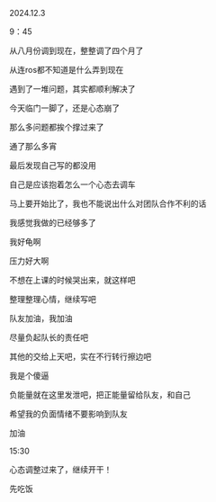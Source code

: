 2024.12.3

9：45

从八月份调到现在，整整调了四个月了

从连ros都不知道是什么弄到现在

遇到了一堆问题，其实都顺利解决了

今天临门一脚了，还是心态崩了

那么多问题都挨个撑过来了

通了那么多宵

最后发现自己写的都没用

自己是应该抱着怎么一个心态去调车

马上要开始比了，我也不能说出什么对团队合作不利的话

我感觉我做的已经够多了

我好龟啊

压力好大啊

不想在上课的时候哭出来，就这样吧

整理整理心情，继续写吧

队友加油，我加油

尽量负起队长的责任吧

其他的交给上天吧，实在不行转行擦边吧

我是个傻逼

负能量就在这里发泄吧，把正能量留给队友，和自己

希望我的负面情绪不要影响到队友

加油

15:30

心态调整过来了，继续开干！

先吃饭
